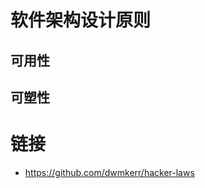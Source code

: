 [](https://github.com/wx-chevalier/SoftwareEngineering-Series)

# 软件架构设计原则


## 可用性

## 可塑性

# 链接

- https://github.com/dwmkerr/hacker-laws
